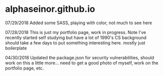 # alphaseinor.github.io

07/29/2018
Added some SASS, playing with color, not much to see here

07/28/2018
This is just my portfolio page, work in progress. Note I've recently started self studying
but have a lot of 1990's CS background should take a few days to put something interesting here. mostly just boilerplate

04/30/2018
Updated the package.json for security vulnerabilities, should work on this a little more... need to get a good photo of myself, work on the portfolio page, etc.
